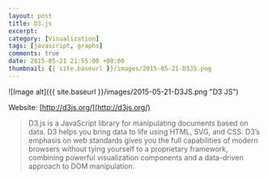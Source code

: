 ```yaml
---
layout: post
title: D3.js
excerpt:
category: [Visualization]
tags: [javascript, graphs]
comments: true
date: 2015-05-21 21:55:00 +00:00
thumbnail: {{ site.baseurl }}/images/2015-05-21-D3JS.png
---
```


![Image alt]({{ site.baseurl }}/images/2015-05-21-D3JS.png "D3 JS")

Website: [http://d3js.org/](http://d3js.org/)

>D3.js is a JavaScript library for manipulating documents based on data. D3 helps you bring data to life using HTML, 
SVG, and CSS. D3’s emphasis on web standards gives you the full capabilities of modern browsers without tying yourself 
to a proprietary framework, combining powerful visualization components and a data-driven approach to DOM manipulation.
